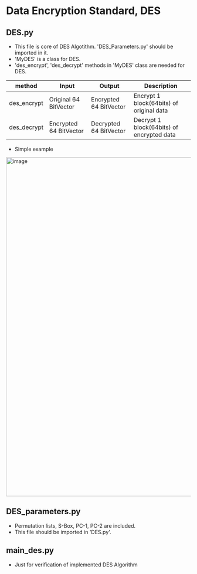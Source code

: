 # Data Encryption Standard, DES

## DES.py
 - This file is core of DES Algotithm. 'DES_Parameters.py' should be imported in it.
 - 'MyDES' is a class for DES.
 - 'des_encrypt', 'des_decrypt' methods in 'MyDES' class are needed for DES.

 |method|Input|Output|Description|
 |-------|-----|-----|---------|
 |des_encrypt|Original 64 BitVector|Encrypted 64 BitVector|Encrypt 1 block(64bits) of original data|
 |des_decrypt|Encrypted 64 BitVector|Decrypted 64 BitVector|Decrypt 1 block(64bits) of encrypted data|
 
 - Simple example
  <img width="925" alt="image" src="https://user-images.githubusercontent.com/57401207/181732422-2292f75b-83f9-4b42-8dd9-c68935bcb942.png">


## DES_parameters.py
 - Permutation lists, S-Box, PC-1, PC-2 are included.
 - This file should be imported in 'DES.py'.

## main_des.py
 - Just for verification of implemented DES Algorithm
